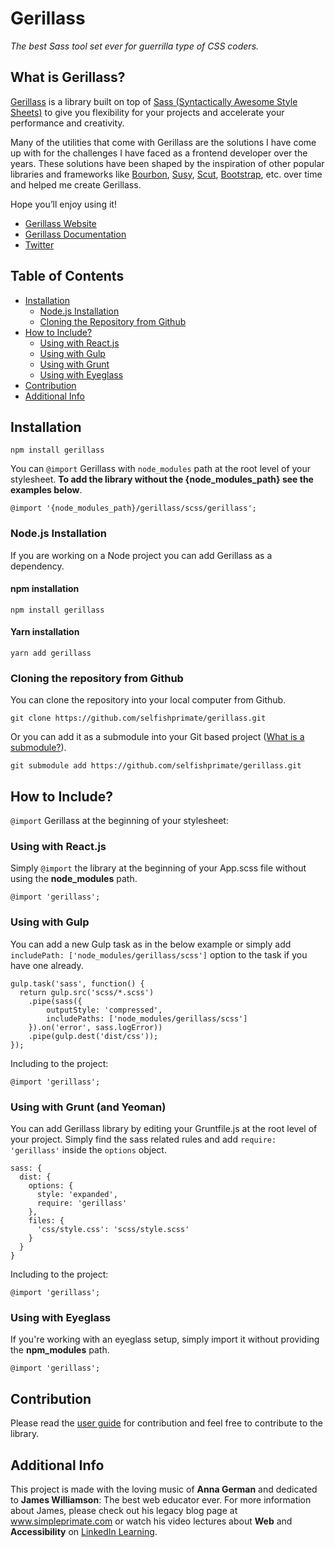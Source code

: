 # Gerillass

_The best Sass tool set ever for guerrilla type of CSS coders._

## What is Gerillass?

[Gerillass](https://gerillass.com) is a library built on top of [Sass (Syntactically Awesome Style Sheets)](https://sass-lang.com/) to give you flexibility for your projects and accelerate your performance and creativity.

Many of the utilities that come with Gerillass are the solutions I have come up with for the challenges I have faced as a frontend developer over the years. These solutions have been shaped by the inspiration of other popular libraries and frameworks like [Bourbon](https://www.bourbon.io/), [Susy](https://www.oddbird.net/), [Scut](https://davidtheclark.github.io/scut/), [Bootstrap](https://getbootstrap.com/), etc. over time and helped me create Gerillass.

Hope you’ll enjoy using it!

* [Gerillass Website](https://gerillass.com)  
* [Gerillass Documentation](https://docs.gerillass.com)  
* [Twitter](https://twitter.com/gerillass)

## Table of Contents

- [Installation](#installation)
    - [Node.js Installation](#nodejs-installation)
    - [Cloning the Repository from Github](#cloning-the-repository-from-github)
- [How to Include?](#how-to-include)
    - [Using with React.js](#using-with-reactjs)
    - [Using with Gulp](#using-with-gulp)
    - [Using with Grunt](#using-with-grunt-and-yeoman)
    - [Using with Eyeglass](#using-with-eyeglass)
- [Contribution](#contribution)
- [Additional Info](#additional-info)


## Installation

    npm install gerillass

You can `@import` Gerillass with `node_modules` path at the root level of your stylesheet. **To add the library without the {node_modules_path} see the examples below**.

    @import '{node_modules_path}/gerillass/scss/gerillass';

### Node.js Installation

If you are working on a Node project you can add Gerillass as a dependency.

#### npm installation

    npm install gerillass

#### Yarn installation

    yarn add gerillass

### Cloning the repository from Github

You can clone the repository into your local computer from Github.

    git clone https://github.com/selfishprimate/gerillass.git
   
Or you can add it as a submodule into your Git based project ([What is a submodule?](https://git-scm.com/book/en/v2/Git-Tools-Submodules)).

    git submodule add https://github.com/selfishprimate/gerillass.git
    

## How to Include?

`@import` Gerillass at the beginning of your stylesheet:

### Using with React.js

Simply `@import` the library at the beginning of your App.scss file without using the **node_modules** path.

    @import 'gerillass';

### Using with Gulp

You can add a new Gulp task as in the below example or simply add `includePath: ['node_modules/gerillass/scss']` option to the task if you have one already.

    gulp.task('sass', function() {
      return gulp.src('scss/*.scss')
        .pipe(sass({
            outputStyle: 'compressed',
            includePaths: ['node_modules/gerillass/scss']
        }).on('error', sass.logError))
        .pipe(gulp.dest('dist/css'));
    });
    
Including to the project:
    
    @import 'gerillass';

### Using with Grunt (and Yeoman)

You can add Gerillass library by editing your Gruntfile.js at the root level of your project. Simply find the sass related rules and add `require: 'gerillass'` inside the `options` object.

    sass: {
      dist: {
        options: {
          style: 'expanded',
          require: 'gerillass'
        },
        files: {
          'css/style.css': 'scss/style.scss'
        }
      }
    }
    
Including to the project:
    
    @import 'gerillass';

### Using with Eyeglass

If you're working with an eyeglass setup, simply import it without providing the **npm_modules** path.

    @import 'gerillass';
    
## Contribution

Please read the [user guide]() for contribution and feel free to contribute to the library.

## Additional Info

This project is made with the loving music of **Anna German** and dedicated to **James Williamson**: The best web educator ever. For more information about James, please check out his legacy blog page at www.simpleprimate.com or watch his video lectures about **Web** and **Accessibility** on [LinkedIn Learning](https://www.linkedin.com/learning/instructors/james-williamson).

